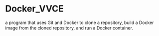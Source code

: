 # Docker_VVCE
a program that uses Git and Docker to clone a repository, build a Docker image from the cloned repository, and run a Docker container.
